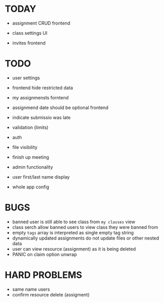 # TODAY

- assignment CRUD frontend

- class settings UI
- invites frontend

# TODO

- user settings
- frontend hide restricted data
- my assignmensts forntend
- assignmend date should be optional frontend
- indicate submissio was late

- validation (limits)
- auth
- file visibility
- finish up meeting

- admin functionality
- user first/last name display
- whole app config

# BUGS

- banned user is still able to see class from `my classes` view
- class serch allow banned users to view class they were banned from
- empty `tags` array is interpreted as single empty tag string
- dynamically updated assignments do not update files or other nested data
- user can view resource (assignment) as it is being deleted
- PANIC on claim option unwrap

# HARD PROBLEMS

- same name users
- confirm resource delete (assigment)
